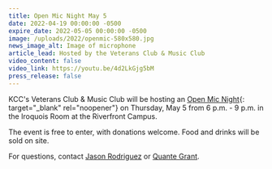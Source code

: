 ```yaml
---
title: Open Mic Night May 5
date: 2022-04-19 00:00:00 -0500
expire_date: 2022-05-05 00:00:00 -0500
image: /uploads/2022/openmic-580x580.jpg
news_image_alt: Image of microphone
article_lead: Hosted by the Veterans Club & Music Club
video_content: false
video_link: https://youtu.be/4d2LkGjg5bM
press_release: false
---
```

KCC's Veterans Club & Music Club will be hosting an [Open Mic Night](/uploads/2022/open-mic-flyer.png){: target="_blank" rel="noopener"} on Thursday, May 5 from 6 p.m. - 9 p.m. in the Iroquois Room at the Riverfront Campus.

The event is free to enter, with donations welcome. Food and drinks will be sold on site.

For questions, contact [Jason Rodriguez](mailto:jrodriguez@kcc.edu) or [Quante Grant](mailto:qgrant@student.kcc.edu).
